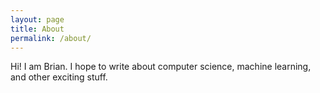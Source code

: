 ```yaml
---
layout: page
title: About
permalink: /about/
---
```


Hi! I am Brian. I hope to write about computer science, machine learning, and other exciting stuff.
